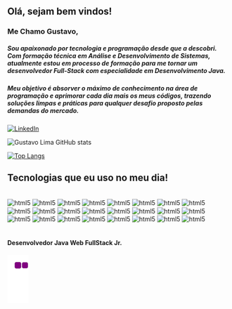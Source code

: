 ## Olá, sejam bem vindos!

### Me Chamo Gustavo,
##### Sou apaixonado por tecnologia e programação desde que a descobri. Com formação técnica em Análise e Desenvolvimento de Sistemas, atualmente estou em processo de formação para me tornar um desenvolvedor Full-Stack com especialidade em Desenvolvimento Java. <br/>
##### Meu objetivo é absorver o máximo de conhecimento na área de programação e aprimorar cada dia mais os meus códigos, trazendo soluções limpas e práticas para qualquer desafio  proposto pelas demandas do mercado.

[![LinkedIn](https://img.shields.io/badge/LinkedIn-0077B5?style=for-the-badge&logo=linkedin&logoColor=white)](https://www.linkedin.com/in/gustavo-lima-rocha-de-sousa-181616220/)

![Gustavo Lima GitHub stats](https://github-readme-stats.vercel.app/api?username=Gustavo-lima-rocha-de-sousa&show_icons=true&theme=dracula)

[![Top Langs](https://github-readme-stats.vercel.app/api/top-langs/?username=Gustavo-lima-rocha-de-sousa&layout=compact)](https://github.com/anuraghazra/github-readme-stats)


## Tecnologias que eu uso no meu dia! 

<div style="display: inline_block"><br/>
   <img  align="center" alt="html5" src="https://img.shields.io/badge/Eclipse-FE7A16.svg?style=for-the-badge&logo=Eclipse&logoColor=white"/>
  <img  align="center" alt="html5" src="https://img.shields.io/badge/Java-ED8B00?style=for-the-badge&logo=java&logoColor=white"/>
  <img  align="center" alt="html5" src="https://img.shields.io/badge/Angular-DD0031?style=for-the-badge&logo=angular&logoColor=white"/>
  <img  align="center" alt="html5" src="https://img.shields.io/badge/JWT-black?style=for-the-badge&logo=JSON%20web%20tokens"/>
  <img  align="center" alt="html5" src="https://img.shields.io/badge/Thymeleaf-%23005C0F.svg?style=for-the-badge&logo=Thymeleaf&logoColor=white"/>
  <img  align="center" alt="html5" src="https://img.shields.io/badge/Spring-6DB33F?style=for-the-badge&logo=spring&logoColor=white"/>
  <img  align="center" alt="html5" src="https://img.shields.io/badge/html5-%23E34F26.svg?style=for-the-badge&logo=html5&logoColor=white"/>
 <img  align="center" alt="html5" src="https://img.shields.io/badge/JavaScript-F7DF1E?style=for-the-badge&logo=javascript&logoColor=black"/>
 <img  align="center" alt="html5" src="https://img.shields.io/badge/css3-%231572B6.svg?style=for-the-badge&logo=css3&logoColor=white"/> 
 <img  align="center" alt="html5" src="https://img.shields.io/badge/Bootstrap-563D7C?style=for-the-badge&logo=bootstrap&logoColor=white"/>
 <img  align="center" alt="html5" src="https://img.shields.io/badge/jQuery-0769AD?style=for-the-badge&logo=jquery&logoColor=white"/>
 <img  align="center" alt="html5" src="https://img.shields.io/badge/PostgreSQL-316192?style=for-the-badge&logo=postgresql&logoColor=white"/>
 <img  align="center" alt="html5" src="https://www.jdevtreinamento.com.br/formacao-java-web-profissional/icones/sql.png"/>
 <img  align="center" alt="html5" src="https://www.jdevtreinamento.com.br/formacao-java-web-profissional/images/primefaces.png"/>
 <img  align="center" alt="html5" src="https://www.jdevtreinamento.com.br/formacao-java-web-profissional/images/bootfaces.png"/>
 <img  align="center" alt="html5" src="https://www.jdevtreinamento.com.br/formacao-java-web-profissional/images/hibernate.png"/> 
 <img  align="center" alt="html5" src="https://www.jdevtreinamento.com.br/formacao-java-web-profissional/icones/java-server-faces.png"/>  
 <img  align="center" alt="html5" src="https://www.jdevtreinamento.com.br/formacao-java-web-profissional/icones/jwt.png"/>   
 <img  align="center" alt="html5" src="https://www.jdevtreinamento.com.br/formacao-java-web-profissional/icones/arquitetura-javaee.png"/>  
 <img  align="center" alt="html5" src="https://www.jdevtreinamento.com.br/formacao-java-web-profissional/icones/servidores.png"/>  
 <img  align="center" alt="html5" src="https://www.jdevtreinamento.com.br/formacao-java-web-profissional/icones/ireport.png"/>
 <img  align="center" alt="html5" src="https://www.jdevtreinamento.com.br/formacao-java-web-profissional/icones/springdatajpa.png"/>
 <img  align="center" alt="html5" src="https://www.jdevtreinamento.com.br/formacao-java-web-profissional/icones/restapi.png"/>
 <img  align="center" alt="html5" src="https://www.jdevtreinamento.com.br/formacao-java-web-profissional/icones/springsecurity.png"/>
   
  
</div><br/>  

#### Desenvolvedor Java Web FullStack Jr.



![snake gif](https://github.com/Gustavo-lima-rocha-de-sousa/Gustavo-lima-rocha-de-sousa/blob/output/github-contribution-grid-snake.gif)
